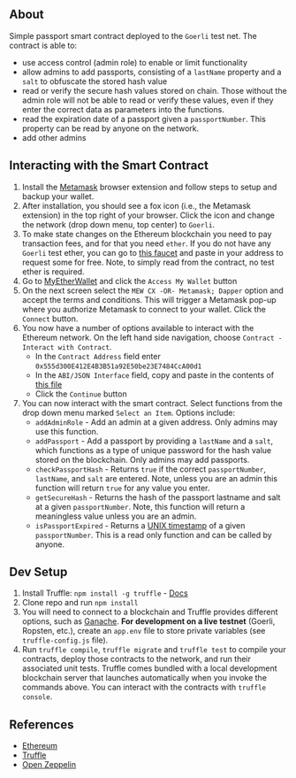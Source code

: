 ## About

Simple passport smart contract deployed to the `Goerli` test net. The contract is able to:  

- use access control (admin role) to enable or limit functionality
- allow admins to add passports, consisting of a `lastName` property and a `salt` to obfuscate the stored hash value
- read or verify the secure hash values stored on chain. Those without the admin role will not be able to read or verify these values, even if they enter the correct data as parameters into the functions.
- read the expiration date of a passport given a `passportNumber`. This property can be read by anyone on the network.
- add other admins

## Interacting with the Smart Contract

1. Install the [Metamask](https://metamask.io/) browser extension and follow steps to setup and backup your wallet.
2. After installation, you should see a fox icon (i.e., the Metamask extension) in the top right of your browser. Click the icon and change the network (drop down menu, top center) to `Goerli`.
3. To make state changes on the Ethereum blockchain you need to pay transaction fees, and for that you need `ether`. If you do not have any `Goerli` test ether, you can go to [this faucet](https://goerli-faucet.slock.it/) and paste in your address to request some for free. Note, to simply read from the contract, no test ether is required.
4. Go to [MyEtherWallet](https://www.myetherwallet.com/) and click the `Access My Wallet` button
5. On the next screen select the `MEW CX -OR- Metamask; Dapper` option and accept the terms and conditions. This will trigger a Metamask pop-up where you authorize Metamask to connect to your wallet. Click the `Connect` button.
6. You now have a number of options available to interact with the Ethereum network. On the left hand side navigation, choose `Contract - Interact with Contract`. 
    - In the `Contract Address` field enter `0x555d300E412E4B3B51a92E50be23E7484CcA00d1`
    - In the `ABI/JSON Interface` field, copy and paste in the contents of [this file](https://raw.githubusercontent.com/FugueWeb/passport/master/misc/abi.json) 
    - Click the `Continue` button
7. You can now interact with the smart contract. Select functions from the drop down menu marked `Select an Item`. Options include:
    - `addAdminRole` - Add an admin at a given address. Only admins may use this function.
    - `addPassport` - Add a passport by providing a `lastName` and a `salt`, which functions as a type of unique password for the hash value stored on the blockchain. Only admins may add passports.
    - `checkPassportHash` - Returns `true` if the correct `passportNumber`, `lastName`, and `salt` are entered. Note, unless you are an admin this function will return `true` for any value you enter.
    - `getSecureHash` - Returns the hash of the passport lastname and salt at a given `passportNumber`. Note, this function will return a meaningless value unless you are an admin.
    - `isPassportExpired` - Returns a [UNIX timestamp](https://www.unixtimestamp.com/) of a given `passportNumber`. This is a read only function and can be called by anyone.  

## Dev Setup

1. Install Truffle: `npm install -g truffle` - [Docs](https://www.trufflesuite.com/docs/truffle/quickstart)
2. Clone repo and run `npm install`
3. You will need to connect to a blockchain and Truffle provides different options, such as [Ganache](https://www.trufflesuite.com/docs/ganache/quickstart). **For development on a live testnet** (Goerli, Ropsten, etc.), create an `app.env` file to store private variables (see `truffle-config.js` file).
4. Run `truffle compile`, `truffle migrate` and `truffle test` to compile your contracts, deploy those contracts to the network, and run their associated unit tests. Truffle comes bundled with a local development blockchain server that launches automatically when you invoke the commands  above. You can interact with the contracts with `truffle console`.

## References
* [Ethereum](https://ethereum.org/)
* [Truffle](http://truffleframework.com/docs/)
* [Open Zeppelin](https://docs.openzeppelin.com/openzeppelin/)
